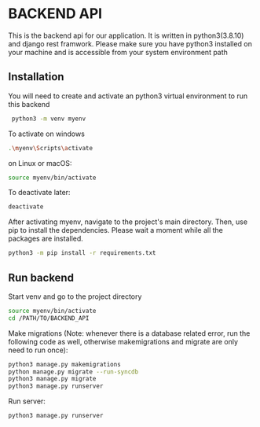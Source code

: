 
# BACKEND API
This is the backend api for our application. It is written in python3(3.8.10) and django rest framwork. Please make sure you have python3 installed on your machine and is accessible from your system environment path




## Installation

You will need to create and activate an python3 virtual environment to run this backend

```bash
 python3 -m venv myenv
```
To activate on windows
```bash
.\myenv\Scripts\activate
```
on Linux or macOS:
```bash
source myenv/bin/activate
```
To deactivate later:  
```bash
deactivate
```
After activating myenv, navigate to the project's main directory. Then, use pip to install the dependencies. Please wait a moment while all the packages are installed.
```bash
python3 -m pip install -r requirements.txt
```

## Run backend



Start venv and go to the project directory

```bash
source myenv/bin/activate
cd /PATH/TO/BACKEND_API
```

Make migrations (Note: whenever there is a database related error, run the following code as well, otherwise makemigrations and migrate are only need to run once):
```bash
python3 manage.py makemigrations
python manage.py migrate --run-syncdb
python3 manage.py migrate
python3 manage.py runserver
```
Run server:
```bash
python3 manage.py runserver
```
